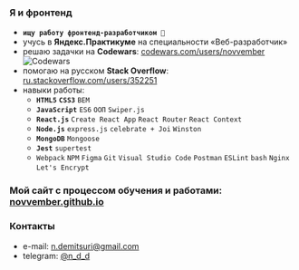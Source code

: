 ### Я и фронтенд
- **`ищу работу фронтенд-разработчиком 🔎`**
- учусь в **Яндекс.Практикуме** на специальности «Веб-разработчик»
- решаю задачки на **Codewars**: [codewars.com/users/novvember](https://www.codewars.com/users/novvember) ![Codewars](https://www.codewars.com/users/novvember/badges/micro?theme=light)
- помогаю на русском **Stack Overflow**: [ru.stackoverflow.com/users/352251](https://ru.stackoverflow.com/users/352251/novvember) 
- навыки работы:  
  * **`HTML5`** **`CSS3`** `BEM`
  * **`JavaScript`** `ES6` `ООП` `Swiper.js` 
  * **`React.js`** `Create React App` `React Router` `React Context`
  * **`Node.js`** `express.js` `celebrate + Joi` `Winston`
  * **`MongoDB`** `Mongoose`
  * **`Jest`** `supertest`
  * `Webpack` `NPM` `Figma` `Git` `Visual Studio Code` `Postman` `ESLint` `bash` `Nginx` `Let's Encrypt`

### Мой сайт с процессом обучения и работами: [novvember.github.io](https://novvember.github.io)

### Контакты
- e-mail: [n.demitsuri@gmail.com](mailto:n.demitsuri+github@gmail.com)
- telegram: [@n_d_d](https://t.me/n_d_d)
